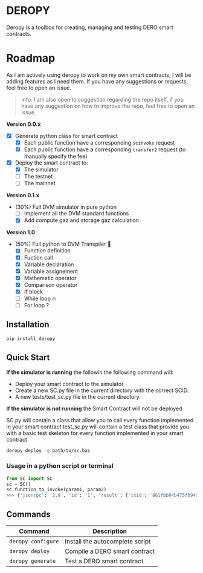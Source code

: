 # DEROPY

Deropy is a toolbox for creating, managing and testing DERO smart contracts.

# Roadmap

As I am actively using deropy to work on my own smart contracts, I will be adding features as I need them. If you have any suggestions or requests, feel free to open an issue.

> Info: I am also open to suggestion regarding the repo itself, if you have any suggestion on how to improve the repo, feel free to open an issue.

**Version 0.0.x**
- [x] Generate python class for smart contract
  - [x] Each public function have a corresponding `scinvoke` request
  - [x] Each public function have a corresponding `transfer2` request (to manually specify the fee)

- [x] Deploy the smart contract to:
  - [x] The simulator
  - [ ] The testnet
  - [ ] The mainnet

**Version 0.1.x**
- (30%) Full DVM simulator in pure python
  - [ ] Implement all the DVM standard functions
  - [x] Add compute gaz and storage gaz calculation

**Version 1.0**
- (50%) Full python to DVM Transpiler :rocket:
  - [x] Function definition
  - [x] Fuction call
  - [x] Variable declaration
  - [x] Variable assignement
  - [x] Mathematic operator
  - [x] Comparison operator
  - [x] If block
  - [ ] While loop :fire:
  - [ ] For loop ?

## Installation

```bash
pip install deropy
```

## Quick Start

**If the simulator is running** the followin
the following command will:
- Deploy your smart contract to the simulator
- Create a new SC.py file in the current directory with the correct SCID.
- A new tests/test_sc.py file in the current directory.

**If the simulator is not running** the Smart Contract will not be deployed

SC.py will contain a class that allow you to call every function implemented in your smart contract
test_sc.py will contain a test class that provide you with a basic test skeleton for every function implemented in your smart contract

```bash
deropy deploy -g path/to/sc.bas
```

### Usage in a python script or terminal
```python
from SC import SC
sc = SC()
sc.function_to_invoke(param1, param2)
>>> {'jsonrpc': '2.0', 'id': '1', 'result': {'txid': '861fbb04b475fb94de9ba...'}}
```

## Commands

| Command | Description |
| --- | --- |
| `deropy configure` | Install the autocomplete script |
| `deropy deploy` | Compile a DERO smart contract |
| `deropy generate` | Test a DERO smart contract |


